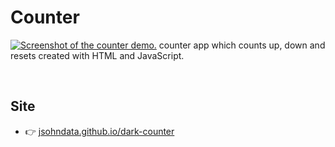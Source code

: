 # Counter
[![Screenshot of the counter demo.](https://raw.githubusercontent.com/jsohndata/counter/main/images/counter-screenshot.png)](https://jsohndata.github.io/dark-counter)
counter app which counts up, down and resets created with HTML and JavaScript.

<br>

## Site
* 👉 [jsohndata.github.io/dark-counter](https://jsohndata.github.io/dark-counter)

